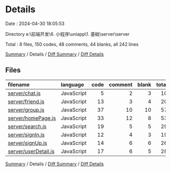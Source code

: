 # Details

Date : 2024-04-30 18:05:53

Directory e:\\前端开发\\6. 小程序\\uniapp\\1. 基础\\server\\server

Total : 8 files,  150 codes, 48 comments, 44 blanks, all 242 lines

[Summary](results.md) / Details / [Diff Summary](diff.md) / [Diff Details](diff-details.md)

## Files
| filename | language | code | comment | blank | total |
| :--- | :--- | ---: | ---: | ---: | ---: |
| [server/chat.js](/server/chat.js) | JavaScript | 5 | 2 | 3 | 10 |
| [server/friend.js](/server/friend.js) | JavaScript | 13 | 3 | 4 | 20 |
| [server/group.js](/server/group.js) | JavaScript | 37 | 10 | 10 | 57 |
| [server/homePage.js](/server/homePage.js) | JavaScript | 33 | 12 | 8 | 53 |
| [server/search.js](/server/search.js) | JavaScript | 19 | 5 | 5 | 29 |
| [server/signIn.js](/server/signIn.js) | JavaScript | 12 | 4 | 3 | 19 |
| [server/signUp.js](/server/signUp.js) | JavaScript | 14 | 6 | 6 | 26 |
| [server/userDetail.js](/server/userDetail.js) | JavaScript | 17 | 6 | 5 | 28 |

[Summary](results.md) / Details / [Diff Summary](diff.md) / [Diff Details](diff-details.md)